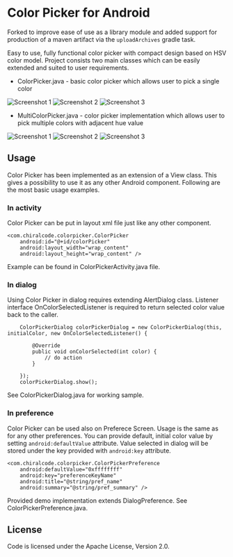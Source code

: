 Color Picker for Android
===================================

Forked to improve ease of use as a library module and added support for production of a maven artifact via the `uploadArchives` gradle task.

Easy to use, fully functional color picker with compact design based on HSV color model. Project consists two main classes which can be easily extended and suited to user requirements.

* ColorPicker.java - basic color picker which allows user to pick a single color

![Screenshot 1](http://www.chiralcode.com/colorpicker/base-screen1.png) ![Screenshot 2](http://www.chiralcode.com/colorpicker/base-screen2.png) ![Screenshot 3](http://www.chiralcode.com/colorpicker/base-screen3.png) 

* MultiColorPicker.java - color picker implementation which allows user to pick multiple colors with adjacent hue value

![Screenshot 1](http://www.chiralcode.com/colorpicker/multi-screen1.png) ![Screenshot 2](http://www.chiralcode.com/colorpicker/multi-screen2.png) ![Screenshot 3](http://www.chiralcode.com/colorpicker/multi-screen3.png) 

Usage
-----

Color Picker has been implemented as an extension of a View class. This gives a possibility to use it as any other Android component. Following are the most basic usage examples.

### In activity

Color Picker can be put in layout xml file just like any other component.

    <com.chiralcode.colorpicker.ColorPicker
        android:id="@+id/colorPicker"
        android:layout_width="wrap_content"
        android:layout_height="wrap_content" />
        
Example can be found in ColorPickerActivity.java file.

### In dialog

Using Color Picker in dialog requires extending AlertDialog class. Listener interface OnColorSelectedListener is required to return selected color value back to the caller.

        ColorPickerDialog colorPickerDialog = new ColorPickerDialog(this, initialColor, new OnColorSelectedListener() {

            @Override
            public void onColorSelected(int color) {
                // do action
            }

        });
        colorPickerDialog.show();


See ColorPickerDialog.java for working sample.

### In preference

Color Picker can be used also on Preferece Screen. Usage is the same as for any other preferences. You can provide default, initial color value by setting `android:defaultValue` attribute. Value selected in dialog will be stored under the key provided with `android:key` attribute.

    <com.chiralcode.colorpicker.ColorPickerPreference
        android:defaultValue="0xffffffff"
        android:key="preferenceKeyName"
        android:title="@string/pref_name"
        android:summary="@string/pref_summary" />

Provided demo implementation extends DialogPreference. See ColorPickerPreference.java.

License
-------

Code is licensed under the Apache License, Version 2.0.

